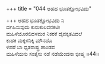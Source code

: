 +++
title = "044 ಅಹಹ ಭೂತಕ್ಷೋಭವಿದು"

+++
ಅಹಹ ಭೂತಕ್ಷೋಭವಿದು ನಿ  
ರ್ದಹಿಸುವುದು ಕುರುಕುಲವನಕಟೀ  
ಮಹಿಳೆಯೊರಲಿದಳಮರ ನಿಕರಕೆ ದೈವಕೃತವಿದಲೆ  
ಕುಹಕಿ ಮಕ್ಕಳನಿಕ್ಕಿ ಮೌನದೊ  
ಳಿಹರೆ ಬಾ ಧೃತರಾಷ್ಟ್ರ ಪಾಂಡವ   
ಮಹಿಳೆಯನು ಸಂತೈಸು ನಡೆ ನಡೆಯೆಂದನಾ ಭೀಷ್ಮ    ॥44॥
